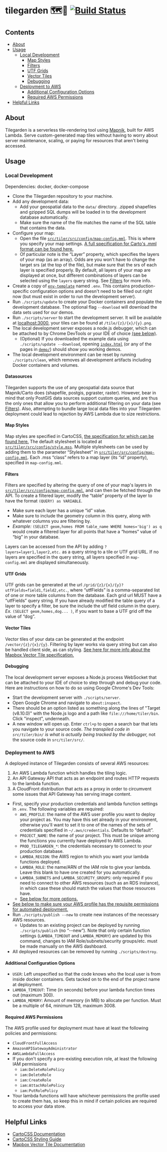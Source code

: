 # tilegarden :world_map::sunflower: [![Build Status](https://travis-ci.org/azavea/tilegarden.svg?branch=develop)](https://travis-ci.org/azavea/tilegarden)

## Contents
 * [About](#About)
 * [Usage](#Usage)
   * [Local Development](#local-development)
     * [Map Styles](#map-styles)
     * [Filters](#filters)
     * [UTF Grids](#utf-grids)
     * [Vector Tiles](#vector-tiles)
     * [Debugging](#debugging)
   * [Deployment to AWS](#deployment-to-aws)
     * [Additional Configuration Options](#additional-configuration-options)
     * [Required AWS Permissions](#required-aws-permissions)
 * [Helpful Links](#helpful-links)

## About
Tilegarden is a serverless tile-rendering tool using [Mapnik](http://mapnik.org/), built for AWS Lambda. Serve custom-generated map tiles without having to worry about server maintenance, scaling, or paying for resources that aren't being accessed.

## Usage
### Local Development
Dependencies: docker, docker-compose
 * Clone the Tilegarden repository to your machine.
 * Add any development data:
   * Add your geospatial data to the `data/` directory. .zipped shapefiles and gzipped SQL dumps will be loaded in to the development database automatically.
   * Make sure the name of the file matches the name of the SQL table that contains the data.
 * Configure your map:
   * Open the file [`src/tiler/src/config/map-config.mml`](src/tiler/src/config/map-config.mml). This is where you specify your map settings. [A full specification for Carto's .mml format can be found here.](https://cartocss.readthedocs.io/en/latest/mml.html)
   * Of particular note is the “Layer” property, which specifies the layers of your map (as an array). Odds are you won't have to change the target srs (at the top of the file), but make sure that the srs of each layer is specified properly. By default, all layers of your map are displayed at once, but different combinations of layers can be selected using the `layers` query string. See [Filters](#filters) for more info.
 * Create a copy of [`env-template`](env-template) named `.env`. This contains production-specific configuration options and doesn't need to be filled out right now (but must exist in order to run the development server).
 * Run `./scripts/update` to create your Docker containers and populate the development database. The optional flag `--download` will download the data sets used for our demos.
 * Run `./scripts/server` to start the development server. It will be available at [localhost:3000](http://localhost:3000/), your tiles can be found at `/tile/{z}/{x}/{y}.png`.
 * The local development server exposes a node.js debugger, which can be attached to by Chrome DevTools or your IDE of choice [(see below)](#Debugging).
   * (Optional) If you downloaded the example data using `./scripts/update --download`, opening [`index.html`](index.html) (or any of the pages in [`demo/`](demo/)) should show you working demos.
 * The local development environment can be reset by running `./scripts/clean`, which removes all development artifacts including Docker containers and volumes.
 
#### Datasources
Tilegarden supports the use of any geospatial data source that Mapnik/Carto does (shapefile, postgis, pgraster, raster). However, bear in mind that only PostGIS data sources support custom queries, and are thus the only ones that allow you to perform additional filtering on your data (see [Filters](#filters)). Also, attempting to bundle large local data files into your Tilegarden deployment could lead to rejection by AWS Lambda due to size restrictions.

#### Map Styles
Map styles are specified in CartoCSS, [the specification for which can be found here.](https://cartocss.readthedocs.io/en/latest/) The default stylesheet is located at [`src/tiler/src/config/style.mss`](src/tiler/src/config/style.mss). Multiple stylesheets can be used by adding them to the parameter “Stylesheet” in [`src/tiler/src/config/map-config.mml`](src/tiler/src/config/map-config.mml). Each .mss “class” refers to a map layer (its “id” property), specified in `map-config.mml`. 

#### Filters
Filters are specified by altering the query of one of your map's layers in [`src/tiler/src/config/map-config.mml`](src/tiler/src/config/map-config.mml), and can then be fetched through the API. To create a filtered layer, modify the “table” property of the layer to have the format `(QUERY) as VARIABLE`. 
   * Make sure each layer has a unique “id” value.
   * Make sure to include the geometry column in this query, along with whatever columns you are filtering by.
   * *Example:* `(SELECT geom,homes FROM table_name WHERE homes='big') as q` would create a filtered layer for all points that have a “homes” value of “big” in your database.
   
Layers can be accessed from the API by adding `?layers=layer1,layer2,etc.` as a query string to a tile or UTF grid URL. If no layers are specified in the query string, all layers specified in `map-config.mml` are displayed simultaneously.


#### UTF Grids
UTF grids can be generated at the url `/grid/{z}/{x}/{y}?utfFields=field1,field2,etc.`, where “utfFields” is a comma-separated list of one or more table columns from the database. Each grid url MUST have a “utfFields” query string. If you have already modified the table query of a layer to specify a filter, be sure the include the utf field column in the query. *Ex.* `(SELECT geom,homes,dog... )`, if you want to base a UTF grid off the value of “dog”.

#### Vector Tiles
Vector tiles of your data can be generated at the endpoint `/vector/{z}/{x}/{y}`. Filtering by layer works via query string but can also be handled client side, as can styling. [See here for more info about the Mapbox Vector Tile specification.](https://www.mapbox.com/vector-tiles/)

#### Debugging
The local development server exposes a Node.js process WebSocket that can be attached to your IDE of choice to step through and debug your code. Here are instructions on how to do so using Google Chrome's Dev Tools:
 * Start the development server with `./scripts/server`.
 * Open Google Chrome and navigate to `about:inspect`.
 * There should be an option listed as something along the lines of "Target (v8.10.0)" with the Node.js logo and a path like `file:///home/tiler/bin`. Click "inspect", underneath.
 * A new window will open up. Enter `ctrl+p` to open a search bar that lets you navigate to your source code. _The transpiled code in `src/tiler/bin/` is what is actually being tracked by the debugger,_  not the source code in `src/tiler/src/`.

### Deployment to AWS
A deployed instance of Tilegarden consists of several AWS resources:
 1. An AWS Lambda function which handles the tiling logic.
 2. An API Gateway API that acts as an endpoint and routes HTTP requests to the lambda function.
 3. A CloudFront distribution that acts as a proxy in order to circumvent some issues that API Gateway has serving image content.
 
 * First, specify your production credentials and lambda function settings in `.env`. The following variables are required:
   * `AWS_PROFILE`: the name of the AWS user profile you want to deploy your project as. You may have this set already in your environment, otherwise you'll want to set it to one of the names of the sets of credentials specified in `~/.aws/credentials`. Defaults to “default”.
   * `PROJECT_NAME`: the name of your project. This must be unique among the functions you currently have deployed to AWS Lambda.
   * `PROD_TILEGARDEN_*`: the credentials necessary to connect to your production database.
   * `LAMBDA_REGION`: the AWS region to which you want your lambda functions deployed.
   * `LAMBDA_ROLE`: the name/ARN of the IAM role to give your lambda. Leave this blank to have one created for you automatically.
   * `LAMBDA_SUBNETS` and `LAMBDA_SECURITY_GROUPS`: only required if you need to connect to other AWS resources (such as an RDS instance), in which case these should match the values that those resources have.
   * [See below for more options.](#Additional-Configuration-Options)
 * [See below to make sure your AWS profile has the requisite permissions for automated deployment.](#Required-AWS-Permissions)
 * Run `./scripts/publish --new` to create new instances of the necessary AWS resources.
   * Updates to an existing project can be deployed by running `./scripts/publish` (no “--new”). Note that only certain function settings (`LAMBDA_TIMEOUT` and `LAMBDA_MEMORY`) are updated by this command, changes to IAM Role/subnets/security groups/etc. must be made manually on the AWS dashboard.
 * All deployed resources can be removed by running `./scripts/destroy`.

#### Additional Configuration Options
 * `USER`: Left unspecified so that the code knows who the local user is from inside docker containers. Gets tacked on to the end of the project name at deployment.
 * `LAMBDA_TIMEOUT`: Time (in seconds) before your lambda function times out (maximum 300).
 * `LAMBDA_MEMORY`: Amount of memory (in MB) to allocate per function. Must be a multiple of 64, minimum 128, maximum 3008.

#### Required AWS Permissions
The AWS profile used for deployment must have at least the following policies and permissions:
 * `CloudFrontFullAccess`
 * `AmazonAPIGatewayAdministrator`
 * `AWSLambdaFullAccess`
 * If you don't specify a pre-existing execution role, at least the following IAM permissions
   * `iam:DeleteRolePolicy`
   * `iam:DeleteRole`
   * `iam:CreateRole`
   * `iam:AttachRolePolicy`
   * `iam:PutRolePolicy`
 * Your lambda functions will have whichever permissions the profile used to create them has, so keep this in mind if certain policies are required to access your data store.

## Helpful Links
  * [CartoCSS Documentation](https://cartocss.readthedocs.io/en/latest/index.html)
  * [CartoCSS Styling Guide](https://carto.com/docs/carto-engine/cartocss/)
  * [Mapbox Vector Tile Documentation](https://www.mapbox.com/vector-tiles/)
